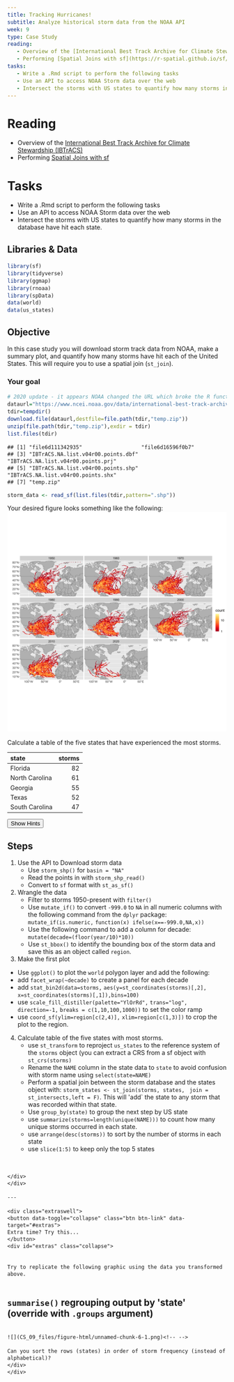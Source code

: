 ```yaml
---
title: Tracking Hurricanes!
subtitle: Analyze historical storm data from the NOAA API
week: 9
type: Case Study
reading:
   - Overview of the [International Best Track Archive for Climate Stewardship (IBTrACS)](https://www.ncdc.noaa.gov/ibtracs/index.php?name=ibtracs-data-access)
   - Performing [Spatial Joins with sf](https://r-spatial.github.io/sf/reference/st_join.html)
tasks:
   - Write a .Rmd script to perform the following tasks
   - Use an API to access NOAA Storm data over the web
   - Intersect the storms with US states to quantify how many storms in the database have hit each state.
---
```




# Reading

- Overview of the [International Best Track Archive for Climate Stewardship (IBTrACS)](https://www.ncdc.noaa.gov/ibtracs/index.php?name=ibtracs-data-access)
- Performing [Spatial Joins with sf](https://r-spatial.github.io/sf/reference/st_join.html)

# Tasks

- Write a .Rmd script to perform the following tasks
- Use an API to access NOAA Storm data over the web
- Intersect the storms with US states to quantify how many storms in the database have hit each state.

## Libraries & Data


```r
library(sf)
library(tidyverse)
library(ggmap)
library(rnoaa)
library(spData)
data(world)
data(us_states)
```

## Objective

In this case study you will download storm track data from NOAA, make a summary plot, and quantify how many storms have hit each of the United States.  This will require you to use a spatial join (`st_join`).

### Your goal



```r
# 2020 update - it appears NOAA changed the URL which broke the R function.  Use the following instead of storm_shp().
dataurl="https://www.ncei.noaa.gov/data/international-best-track-archive-for-climate-stewardship-ibtracs/v04r00/access/shapefile/IBTrACS.NA.list.v04r00.points.zip"
tdir=tempdir()
download.file(dataurl,destfile=file.path(tdir,"temp.zip"))
unzip(file.path(tdir,"temp.zip"),exdir = tdir)
list.files(tdir)
```

```
## [1] "file6d111342935"                   "file6d16596f0b7"                  
## [3] "IBTrACS.NA.list.v04r00.points.dbf" "IBTrACS.NA.list.v04r00.points.prj"
## [5] "IBTrACS.NA.list.v04r00.points.shp" "IBTrACS.NA.list.v04r00.points.shx"
## [7] "temp.zip"
```

```r
storm_data <- read_sf(list.files(tdir,pattern=".shp"))
```


Your desired figure looks something like the following:
![](CS_09_files/figure-html/unnamed-chunk-4-1.png)<!-- -->


Calculate a table of the five states that have experienced the most storms.
<table class="table" style="margin-left: auto; margin-right: auto;">
 <thead>
  <tr>
   <th style="text-align:left;"> state </th>
   <th style="text-align:right;"> storms </th>
  </tr>
 </thead>
<tbody>
  <tr>
   <td style="text-align:left;"> Florida </td>
   <td style="text-align:right;"> 82 </td>
  </tr>
  <tr>
   <td style="text-align:left;"> North Carolina </td>
   <td style="text-align:right;"> 61 </td>
  </tr>
  <tr>
   <td style="text-align:left;"> Georgia </td>
   <td style="text-align:right;"> 55 </td>
  </tr>
  <tr>
   <td style="text-align:left;"> Texas </td>
   <td style="text-align:right;"> 52 </td>
  </tr>
  <tr>
   <td style="text-align:left;"> South Carolina </td>
   <td style="text-align:right;"> 47 </td>
  </tr>
</tbody>
</table>


<div class="well">
<button data-toggle="collapse" class="btn btn-primary btn-sm round" data-target="#demo1">Show Hints</button>
<div id="demo1" class="collapse">

## Steps

1. Use the API to Download storm data
   * Use `storm_shp()` for `basin = "NA"`
   * Read the points in with `storm_shp_read()`
   * Convert to `sf` format with `st_as_sf()`
2. Wrangle the data
   * Filter to storms 1950-present with `filter()`
   * Use `mutate_if()` to convert `-999.0` to `NA` in all numeric columns with the following command from the `dplyr` package: `mutate_if(is.numeric,` `function(x) ifelse(x==-999.0,NA,x))`
   * Use the following command to add a column for decade: `mutate(decade=(floor(year/10)*10))`
   * Use `st_bbox()` to identify the bounding box of the storm data and save this as an object called `region`.
3.  Make the first plot
   * Use `ggplot()` to plot the `world` polygon layer and add the following:
   * add `facet_wrap(~decade)` to create a panel for each decade
   * add `stat_bin2d(data=storms,` `aes(y=st_coordinates(storms)[,2],` `x=st_coordinates(storms)[,1]),bins=100)`
   * use 
`scale_fill_distiller(palette="YlOrRd",` 
`trans="log",` 
`direction=-1,`
`breaks = c(1,10,100,1000))` to set the color ramp
   * use `coord_sf(ylim=region[c(2,4)],`
   `xlim=region[c(1,3)])` to crop the plot to the region.
4. Calculate table of the five states with most storms.
   * use `st_transform` to reproject `us_states` to the reference system of the `storms` object (you can extract a CRS from a sf object with `st_crs(storms)`
   * Rename the `NAME` column in the state data to `state` to avoid confusion with storm name using `select(state=NAME)`
   * Perform a spatial join between the storm database and the states object with: `storm_states <- st_join(storms, states, `
   `join = st_intersects,left = F)`.  This will 'add` the state to any storm that was recorded within that state.
   * Use `group_by(state)` to group the next step by US state
   * use `summarize(storms=length(unique(NAME)))` to count how many unique storms occurred in each state.
   * use `arrange(desc(storms))` to sort by the number of storms in each state
   * use `slice(1:5)` to keep only the top 5 states
```


</div>
</div>

---

<div class="extraswell">
<button data-toggle="collapse" class="btn btn-link" data-target="#extras">
Extra time? Try this...
</button>
<div id="extras" class="collapse">


Try to replicate the following graphic using the data you transformed above.


```
## `summarise()` regrouping output by 'state' (override with `.groups` argument)
```

![](CS_09_files/figure-html/unnamed-chunk-6-1.png)<!-- -->

Can you sort the rows (states) in order of storm frequency (instead of alphabetical)?
</div>
</div>
